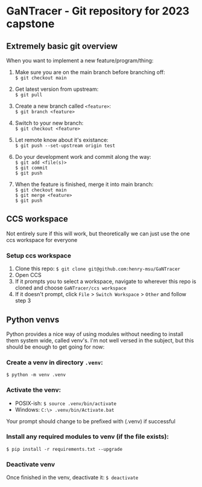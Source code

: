 # GaNTracer - Git repository for 2023 capstone

## Extremely basic git overview

When you want to implement a new feature/program/thing:

1. Make sure you are on the main branch before branching off:  
`$ git checkout main`  

2. Get latest version from upstream:  
`$ git pull`  

3. Create a new branch called `<feature>`:  
`$ git branch <feature>`

4. Switch to your new branch:  
`$ git checkout <feature>`

5. Let remote know about it's existance:  
`$ git push --set-upstream origin test`

6. Do your development work and commit along the way:  
`$ git add <file(s)>`  
`$ git commit`  
`$ git push`  

7. When the feature is finished, merge it into main branch:  
`$ git checkout main`  
`$ git merge <feature>`  
`$ git push`  

## CCS workspace
Not entirely sure if this will work, but theoretically we can just use the one
ccs workspace for everyone

### Setup ccs workspace
1. Clone this repo: `$ git clone git@github.com:henry-msu/GaNTracer`
2. Open CCS
3. If it prompts you to select a workspace, navigate to wherever this repo is
   cloned and choose `GaNTracer/ccs workspace`
4. If it doesn't prompt, click `File` > `Switch Workspace` > `Other` and follow
   step 3

## Python venvs
Python provides a nice way of using modules without needing to install them
system wide, called venv's. I'm not well versed in the subject, but this should
be enough to get going for now:

### Create a venv in directory `.venv`:

`$ python -m venv .venv`

### Activate the venv:

* POSIX-ish: `$ source .venv/bin/activate`
* Windows: `C:\> .venv/bin/Activate.bat`

Your prompt should change to be prefixed with (.venv) if successful

### Install any required modules to venv (if the file exists):

`$ pip install -r requirements.txt --upgrade`

### Deactivate venv
Once finished in the venv, deactivate it:
`$ deactivate`
